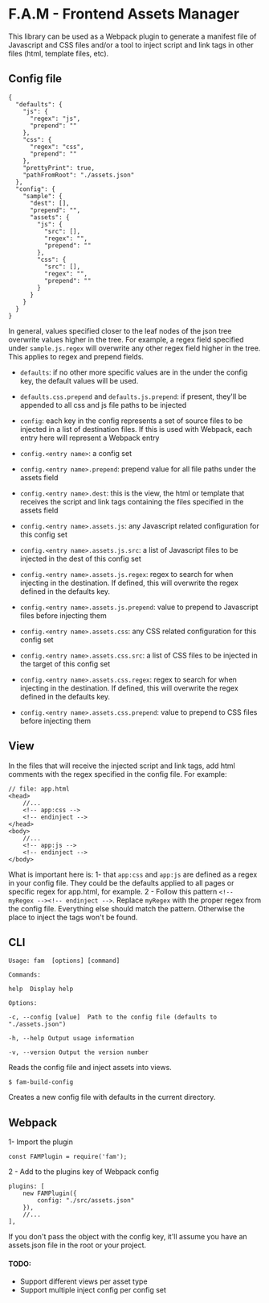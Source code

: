 #  F.A.M - Frontend Assets Manager

This library can be used as a Webpack plugin to generate a manifest file of Javascript and CSS files and/or a tool to inject script and link tags in other files (html, template files, etc).


##  Config file

    {
	  "defaults": {
	    "js": {
	      "regex": "js",
	      "prepend": ""
	    },
	    "css": {
	      "regex": "css",
	      "prepend": ""
	    },
	    "prettyPrint": true,
	    "pathFromRoot": "./assets.json"
	  },
	  "config": {
	    "sample": {
	      "dest": [],
	      "prepend": "",
	      "assets": {
	        "js": {
	          "src": [],
	          "regex": "",
	          "prepend": ""
	        },
	        "css": {
	          "src": [],
	          "regex": "",
	          "prepend": ""
	        }
	      }
	    }
	  }
	}

In general, values specified closer to the leaf nodes of the json tree overwrite values higher in the tree. For example, a regex field specified under `sample.js.regex` will overwrite any other regex field higher in the tree. This applies to regex and prepend fields.

-  `defaults`: if no other more specific values are in the under the config key, the default values will be used.

-  `defaults.css.prepend` and `defaults.js.prepend`: if present, they'll be appended to all css and js file paths to be injected

-  `config`: each key in the config represents a set of source files to be injected in a list of destination files. If this is used with Webpack, each entry here will represent a Webpack entry

-  `config.<entry name>`: a config set

- `config.<entry name>.prepend`: prepend value for all file paths under the assets field

-  `config.<entry name>.dest`: this is the view, the html or template that receives the script and link tags containing the files specified in the assets field

-  `config.<entry name>.assets.js`: any Javascript related configuration for this config set

-  `config.<entry name>.assets.js.src`: a list of Javascript files to be injected in the dest of this config set

-  `config.<entry name>.assets.js.regex`: regex to search for when injecting in the destination. If defined, this will overwrite the regex defined in the defaults key.

-  `config.<entry name>.assets.js.prepend`: value to prepend to Javascript files before injecting them

-  `config.<entry name>.assets.css`: any CSS related configuration for this config set

-  `config.<entry name>.assets.css.src`: a list of CSS files to be injected in the target of this config set

-  `config.<entry name>.assets.css.regex`: regex to search for when injecting in the destination. If defined, this will overwrite the regex defined in the defaults key.

-  `config.<entry name>.assets.css.prepend`: value to prepend to CSS files before injecting them


##  View
In the files that will receive the injected script and link tags, add html comments with the regex specified in the config file. For example:

    // file: app.html
    <head>
	    //...
	    <!-- app:css -->
        <!-- endinject -->
	</head>
	<body>
		//...
		<!-- app:js -->
	    <!-- endinject -->
	</body>

What is important here is:
1-  that `app:css` and `app:js` are defined as a regex in your config file. They could be the defaults applied to all pages or specific regex for app.html, for example.
2 - Follow this pattern `<!-- myRegex --><!-- endinject -->`.  Replace `myRegex` with the proper regex from the config file. Everything else should  match the pattern. Otherwise the place to inject the tags won't be found.



##  CLI

    Usage: fam  [options] [command]

	Commands:

	help  Display help

	Options:

	-c, --config [value]  Path to the config file (defaults to "./assets.json")

	-h, --help Output usage information

	-v, --version Output the version number

Reads the config file and inject assets into views.

    $ fam-build-config

Creates a new config file with defaults in the current directory.



##  Webpack

1- Import the plugin

    const FAMPlugin = require('fam');

2 - Add to the plugins key of Webpack config


	plugins: [
		new FAMPlugin({
			config: "./src/assets.json"
		}),
		//...
	],
If you don't pass the object with  the config key, it'll assume you have an assets.json file in the root or your project.

#### TODO:
- Support different views per asset type
- Support multiple inject config per config set

